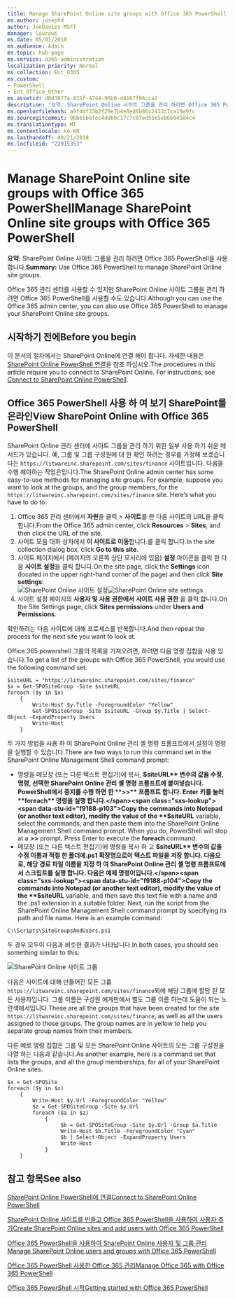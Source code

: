 ```yaml
---
title: Manage SharePoint Online site groups with Office 365 PowerShell
ms.author: josephd
author: JoeDavies-MSFT
manager: laurawi
ms.date: 05/01/2018
ms.audience: Admin
ms.topic: hub-page
ms.service: o365-administration
localization_priority: Normal
ms.collection: Ent_O365
ms.custom:
- PowerShell
- Ent_Office_Other
ms.assetid: d0d3877a-831f-4744-96b0-d8167f06cca2
description: '요약: SharePoint Online 사이트 그룹을 관리 하려면 Office 365 PowerShell를 사용 합니다.'
ms.openlocfilehash: a9fddf33b2f29e7b4e8ed6b86c2433c7ca19a9fc
ms.sourcegitcommit: 9bb65bafec4dd6bc17c7c07ed55e5eb6b94584c4
ms.translationtype: MT
ms.contentlocale: ko-KR
ms.lasthandoff: 08/21/2018
ms.locfileid: "22915353"
---
```

# <a name="manage-sharepoint-online-site-groups-with-office-365-powershell"></a><span data-ttu-id="f9188-103">Manage SharePoint Online site groups with Office 365 PowerShell</span><span class="sxs-lookup"><span data-stu-id="f9188-103">Manage SharePoint Online site groups with Office 365 PowerShell</span></span>

 <span data-ttu-id="f9188-104">**요약:** SharePoint Online 사이트 그룹을 관리 하려면 Office 365 PowerShell을 사용 합니다.</span><span class="sxs-lookup"><span data-stu-id="f9188-104">**Summary:** Use Office 365 PowerShell to manage SharePoint Online site groups.</span></span>
  
<span data-ttu-id="f9188-105">Office 365 관리 센터를 사용할 수 있지만 SharePoint Online 사이트 그룹을 관리 하려면 Office 365 PowerShell를 사용할 수도 있습니다.</span><span class="sxs-lookup"><span data-stu-id="f9188-105">Although you can use the Office 365 admin center, you can also use Office 365 PowerShell to manage your SharePoint Online site groups.</span></span>

## <a name="before-you-begin"></a><span data-ttu-id="f9188-106">시작하기 전에</span><span class="sxs-lookup"><span data-stu-id="f9188-106">Before you begin</span></span>

<span data-ttu-id="f9188-p101">이 문서의 절차에서는 SharePoint Online에 연결 해야 합니다. 자세한 내용은 [SharePoint Online PowerShell 연결](https://docs.microsoft.com/en-us/powershell/sharepoint/sharepoint-online/connect-sharepoint-online?view=sharepoint-ps)을 참조 하십시오.</span><span class="sxs-lookup"><span data-stu-id="f9188-p101">The procedures in this article require you to connect to SharePoint Online. For instructions, see [Connect to SharePoint Online PowerShell](https://docs.microsoft.com/en-us/powershell/sharepoint/sharepoint-online/connect-sharepoint-online?view=sharepoint-ps).</span></span>

## <a name="view-sharepoint-online-with-office-365-powershell"></a><span data-ttu-id="f9188-109">Office 365 PowerShell 사용 하 여 보기 SharePoint를 온라인</span><span class="sxs-lookup"><span data-stu-id="f9188-109">View SharePoint Online with Office 365 PowerShell</span></span>

<span data-ttu-id="f9188-p102">SharePoint Online 관리 센터에 사이트 그룹을 관리 하기 위한 일부 사용 하기 쉬운 메서드가 있습니다. 예, 그룹 및 그룹 구성원에 대 한 확인 하려는 경우를 가정해 보겠습니다는 `https://litwareinc.sharepoint.com/sites/finance` 사이트입니다. 다음을 수행 해야하는 작업은입니다.</span><span class="sxs-lookup"><span data-stu-id="f9188-p102">The SharePoint Online admin center has some easy-to-use methods for managing site groups. For example, suppose you want to look at the groups, and the group members, for the `https://litwareinc.sharepoint.com/sites/finance` site. Here’s what you have to do to:</span></span>

1. <span data-ttu-id="f9188-113">Office 365 관리 센터에서 **자원**을 클릭 > **사이트**를 한 다음 사이트의 URL을 클릭 합니다.</span><span class="sxs-lookup"><span data-stu-id="f9188-113">From the Office 365 admin center, click **Resources** > **Sites**, and then click the URL of the site.</span></span>
2. <span data-ttu-id="f9188-114">사이트 모음 대화 상자에서 **이 사이트로 이동**합니다.를 클릭 합니다.</span><span class="sxs-lookup"><span data-stu-id="f9188-114">In the site collection dialog box, click **Go to this site**.</span></span>
3. <span data-ttu-id="f9188-115">사이트 페이지에서 (페이지의 오른쪽 상단 모서리에 있음) **설정** 아이콘을 클릭 한 다음 **사이트 설정**을 클릭 합니다.</span><span class="sxs-lookup"><span data-stu-id="f9188-115">On the site page, click the **Settings** icon (located in the upper right-hand corner of the page) and then click **Site settings**:</span></span></br>
<span data-ttu-id="f9188-116">![SharePoint Online 사이트 설정](media/spo-site-settings.png)</span><span class="sxs-lookup"><span data-stu-id="f9188-116">![SharePoint Online site settings](media/spo-site-settings.png)</span></span></br>
4. <span data-ttu-id="f9188-117">사이트 설정 페이지의 **사용자 및 사용 권한에서** **사이트 사용 권한** 을 클릭 합니다.</span><span class="sxs-lookup"><span data-stu-id="f9188-117">On the Site Settings page, click **Sites permissions** under **Users and Permissions**.</span></span>

<span data-ttu-id="f9188-118">확인하려는 다음 사이트에 대해 프로세스를 반복합니다.</span><span class="sxs-lookup"><span data-stu-id="f9188-118">And then repeat the process for the next site you want to look at.</span></span>

<span data-ttu-id="f9188-119">Office 365 powershell 그룹의 목록을 가져오려면, 하려면 다음 명령 집합을 사용 있습니다.</span><span class="sxs-lookup"><span data-stu-id="f9188-119">To get a list of the groups with Office 365 PowerShell, you would use the following command set:</span></span>

```
$siteURL = "https://litwareinc.sharepoint.com/sites/finance"
$x = Get-SPOSiteGroup -Site $siteURL
foreach ($y in $x)
    {
        Write-Host $y.Title -ForegroundColor "Yellow"
        Get-SPOSiteGroup -Site $siteURL -Group $y.Title | Select-Object -ExpandProperty Users
        Write-Host
    }
```

<span data-ttu-id="f9188-120">두 가지 방법을 사용 하 여 SharePoint Online 관리 셸 명령 프롬프트에서 설정이 명령을 실행할 수 있습니다.</span><span class="sxs-lookup"><span data-stu-id="f9188-120">There are two ways to run this command set in the SharePoint Online Management Shell command prompt:</span></span>

- <span data-ttu-id="f9188-p103">명령을 메모장 (또는 다른 텍스트 편집기)에 복사, **$siteURL** 변수의 값을 수정, 명령, 선택한 SharePoint Online 관리 셸 명령 프롬프트에 붙여넣습니다. PowerShell에서 중지를 수행 하면 한 **>>** 프롬프트 합니다. Enter 키를 눌러 **foreach** 명령을 실행 합니다.</span><span class="sxs-lookup"><span data-stu-id="f9188-p103">Copy the commands into Notepad (or another text editor), modify the value of the **$siteURL** variable, select the commands, and then paste them into the SharePoint Online Management Shell command prompt. When you do, PowerShell will stop at a **>>** prompt. Press Enter to execute the **foreach** command.</span></span></br>
- <span data-ttu-id="f9188-p104">메모장 (또는 다른 텍스트 편집기)에 명령을 복사 하 고 **$siteURL** 변수의 값을 수정 이름과 적절 한 폴더에.ps1 확장명으로이 텍스트 파일을 저장 합니다. 다음으로, 해당 경로 파일 이름을 지정 하 여 SharePoint Online 관리 셸 명령 프롬프트에서 스크립트를 실행 합니다. 다음은 예제 명령이입니다.</span><span class="sxs-lookup"><span data-stu-id="f9188-p104">Copy the commands into Notepad (or another text editor), modify the value of the **$siteURL** variable, and then save this text file with a name and the .ps1 extension in a suitable folder. Next, run the script from the SharePoint Online Management Shell command prompt by specifying its path and file name. Here is an example command:</span></span>

```
C:\Scripts\SiteGroupsAndUsers.ps1
```

<span data-ttu-id="f9188-127">두 경우 모두이 다음과 비슷한 결과가 나타납니다.</span><span class="sxs-lookup"><span data-stu-id="f9188-127">In both cases, you should see something similar to this:</span></span>

![SharePoint Online 사이트 그룹](media/SPO-site-groups.png)

<span data-ttu-id="f9188-p105">다음은 사이트에 대해 만들어진 모든 그룹 `https://litwareinc.sharepoint.com/sites/finance`외에 해당 그룹에 할당 된 모든 사용자입니다. 그룹 이름은 구성원 에게만에서 별도 그룹 이름 하는데 도움이 되는 노란색에서입니다.</span><span class="sxs-lookup"><span data-stu-id="f9188-p105">These are all the groups that have been created for the site `https://litwareinc.sharepoint.com/sites/finance`, as well as all the users assigned to those groups. The group names are in yellow to help you separate group names from their members.</span></span>

<span data-ttu-id="f9188-131">다른 예로 명령 집합은 그룹 및 모든 SharePoint Online 사이트의 모든 그룹 구성원을 나열 하는 다음과 같습니다.</span><span class="sxs-lookup"><span data-stu-id="f9188-131">As another example, here is a command set that lists the groups, and all the group memberships, for all of your SharePoint Online sites.</span></span>

```
$x = Get-SPOSite
foreach ($y in $x)
    {
        Write-Host $y.Url -ForegroundColor "Yellow"
        $z = Get-SPOSiteGroup -Site $y.Url
        foreach ($a in $z)
            {
                 $b = Get-SPOSiteGroup -Site $y.Url -Group $a.Title 
                 Write-Host $b.Title -ForegroundColor "Cyan"
                 $b | Select-Object -ExpandProperty Users
                 Write-Host
            }
    }
```
    
## <a name="see-also"></a><span data-ttu-id="f9188-132">참고 항목</span><span class="sxs-lookup"><span data-stu-id="f9188-132">See also</span></span>

[<span data-ttu-id="f9188-133">SharePoint Online PowerShell에 연결</span><span class="sxs-lookup"><span data-stu-id="f9188-133">Connect to SharePoint Online PowerShell</span></span>](https://docs.microsoft.com/powershell/sharepoint/sharepoint-online/connect-sharepoint-online?view=sharepoint-ps)

[<span data-ttu-id="f9188-134">SharePoint Online 사이트를 만들고 Office 365 PowerShell을 사용하여 사용자 추가</span><span class="sxs-lookup"><span data-stu-id="f9188-134">Create SharePoint Online sites and add users with Office 365 PowerShell</span></span>](create-sharepoint-sites-and-add-users-with-powershell.md)

[<span data-ttu-id="f9188-135">Office 365 PowerShell을 사용하여 SharePoint Online 사용자 및 그룹 관리</span><span class="sxs-lookup"><span data-stu-id="f9188-135">Manage SharePoint Online users and groups with Office 365 PowerShell</span></span>](manage-sharepoint-users-and-groups-with-powershell.md)

[<span data-ttu-id="f9188-136">Office 365 PowerShell 사용한 Office 365 관리</span><span class="sxs-lookup"><span data-stu-id="f9188-136">Manage Office 365 with Office 365 PowerShell</span></span>](manage-office-365-with-office-365-powershell.md)
  
[<span data-ttu-id="f9188-137">Office 365 PowerShell 시작</span><span class="sxs-lookup"><span data-stu-id="f9188-137">Getting started with Office 365 PowerShell</span></span>](getting-started-with-office-365-powershell.md)

